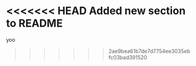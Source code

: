<<<<<<< HEAD
Added new section to README
=======
yoo
>>>>>>> 2ae9bea61b7de7d7754ee3035ebfc03bad391520
